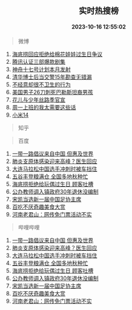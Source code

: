 <div align="center"><h2>实时热搜榜</h2><h4>2023-10-16 12:55:02</h4></div>

> 微博  

1. [海底捞回应拒绝给棉花娃娃过生日争议](https://s.weibo.com/weibo?q=%23%E6%B5%B7%E5%BA%95%E6%8D%9E%E5%9B%9E%E5%BA%94%E6%8B%92%E7%BB%9D%E7%BB%99%E6%A3%89%E8%8A%B1%E5%A8%83%E5%A8%83%E8%BF%87%E7%94%9F%E6%97%A5%E4%BA%89%E8%AE%AE%23&t=31&band_rank=1&Refer=top)<br />
2. [腾讯认证三部爆款剧集](https://s.weibo.com/weibo?q=%23%E8%85%BE%E8%AE%AF%E8%AE%A4%E8%AF%81%E4%B8%89%E9%83%A8%E7%88%86%E6%AC%BE%E5%89%A7%E9%9B%86%23&t=31&band_rank=2&Refer=top)<br />
3. [神舟十七号计划本月发射](https://s.weibo.com/weibo?q=%23%E7%A5%9E%E8%88%9F%E5%8D%81%E4%B8%83%E5%8F%B7%E8%AE%A1%E5%88%92%E6%9C%AC%E6%9C%88%E5%8F%91%E5%B0%84%23&t=31&band_rank=3&Refer=top)<br />
4. [清华博士后当交警15年勘查无错漏](https://s.weibo.com/weibo?q=%23%E6%B8%85%E5%8D%8E%E5%8D%9A%E5%A3%AB%E5%90%8E%E5%BD%93%E4%BA%A4%E8%AD%A615%E5%B9%B4%E5%8B%98%E6%9F%A5%E6%97%A0%E9%94%99%E6%BC%8F%23&t=31&band_rank=4&Refer=top)<br />
5. [不经意却很不卫生的行为](https://s.weibo.com/weibo?q=%23%E4%B8%8D%E7%BB%8F%E6%84%8F%E5%8D%B4%E5%BE%88%E4%B8%8D%E5%8D%AB%E7%94%9F%E7%9A%84%E8%A1%8C%E4%B8%BA%23&t=31&band_rank=5&Refer=top)<br />
6. [美国男子26刀刺死巴勒斯坦裔男孩](https://s.weibo.com/weibo?q=%23%E7%BE%8E%E5%9B%BD%E7%94%B7%E5%AD%9026%E5%88%80%E5%88%BA%E6%AD%BB%E5%B7%B4%E5%8B%92%E6%96%AF%E5%9D%A6%E8%A3%94%E7%94%B7%E5%AD%A9%23&t=31&band_rank=6&Refer=top)<br />
7. [花儿与少年丝路季官宣](https://s.weibo.com/weibo?q=%23%E8%8A%B1%E5%84%BF%E4%B8%8E%E5%B0%91%E5%B9%B4%E4%B8%9D%E8%B7%AF%E5%AD%A3%E5%AE%98%E5%AE%A3%23&t=31&band_rank=7&Refer=top)<br />
8. [周一上班的我太需要这些话](https://s.weibo.com/weibo?q=%E5%91%A8%E4%B8%80%E4%B8%8A%E7%8F%AD%E7%9A%84%E6%88%91%E5%A4%AA%E9%9C%80%E8%A6%81%E8%BF%99%E4%BA%9B%E8%AF%9D&t=31&band_rank=8&Refer=top)<br />
9. [小米14](https://s.weibo.com/weibo?q=%E5%B0%8F%E7%B1%B314&t=31&band_rank=9&Refer=top)<br />

> 知乎  


> 百度  

1. [一带一路倡议来自中国 但惠及世界](https://www.baidu.com/s?wd=%E4%B8%80%E5%B8%A6%E4%B8%80%E8%B7%AF%E5%80%A1%E8%AE%AE%E6%9D%A5%E8%87%AA%E4%B8%AD%E5%9B%BD+%E4%BD%86%E6%83%A0%E5%8F%8A%E4%B8%96%E7%95%8C&sa=fyb_news&rsv_dl=fyb_news)<br />
2. [肺炎支原体感染迎来高峰？医生回应](https://www.baidu.com/s?wd=%E8%82%BA%E7%82%8E%E6%94%AF%E5%8E%9F%E4%BD%93%E6%84%9F%E6%9F%93%E8%BF%8E%E6%9D%A5%E9%AB%98%E5%B3%B0%EF%BC%9F%E5%8C%BB%E7%94%9F%E5%9B%9E%E5%BA%94&sa=fyb_news&rsv_dl=fyb_news)<br />
3. [大连马拉松中国选手冲刺时被车挡住](https://www.baidu.com/s?wd=%E5%A4%A7%E8%BF%9E%E9%A9%AC%E6%8B%89%E6%9D%BE%E4%B8%AD%E5%9B%BD%E9%80%89%E6%89%8B%E5%86%B2%E5%88%BA%E6%97%B6%E8%A2%AB%E8%BD%A6%E6%8C%A1%E4%BD%8F&sa=fyb_news&rsv_dl=fyb_news)<br />
4. [五谷丰登粮满仓 全国多地秋种忙](https://www.baidu.com/s?wd=%E4%BA%94%E8%B0%B7%E4%B8%B0%E7%99%BB%E7%B2%AE%E6%BB%A1%E4%BB%93+%E5%85%A8%E5%9B%BD%E5%A4%9A%E5%9C%B0%E7%A7%8B%E7%A7%8D%E5%BF%99&sa=fyb_news&rsv_dl=fyb_news)<br />
5. [海底捞拒绝给玩偶过生日 顾客吐槽](https://www.baidu.com/s?wd=%E6%B5%B7%E5%BA%95%E6%8D%9E%E6%8B%92%E7%BB%9D%E7%BB%99%E7%8E%A9%E5%81%B6%E8%BF%87%E7%94%9F%E6%97%A5+%E9%A1%BE%E5%AE%A2%E5%90%90%E6%A7%BD&sa=fyb_news&rsv_dl=fyb_news)<br />
6. [公办教师调入镇政府30年退休没编制](https://www.baidu.com/s?wd=%E5%85%AC%E5%8A%9E%E6%95%99%E5%B8%88%E8%B0%83%E5%85%A5%E9%95%87%E6%94%BF%E5%BA%9C30%E5%B9%B4%E9%80%80%E4%BC%91%E6%B2%A1%E7%BC%96%E5%88%B6&sa=fyb_news&rsv_dl=fyb_news)<br />
7. [宋凯当选新一届中国足协主席](https://www.baidu.com/s?wd=%E5%AE%8B%E5%87%AF%E5%BD%93%E9%80%89%E6%96%B0%E4%B8%80%E5%B1%8A%E4%B8%AD%E5%9B%BD%E8%B6%B3%E5%8D%8F%E4%B8%BB%E5%B8%AD&sa=fyb_news&rsv_dl=fyb_news)<br />
8. [百吃不厌奇趣美食大赏](https://www.baidu.com/s?wd=%E7%99%BE%E5%90%83%E4%B8%8D%E5%8E%8C%E5%A5%87%E8%B6%A3%E7%BE%8E%E9%A3%9F%E5%A4%A7%E8%B5%8F&sa=fyb_news&rsv_dl=fyb_news)<br />
9. [河南老君山：网传免门票活动不实](https://www.baidu.com/s?wd=%E6%B2%B3%E5%8D%97%E8%80%81%E5%90%9B%E5%B1%B1%EF%BC%9A%E7%BD%91%E4%BC%A0%E5%85%8D%E9%97%A8%E7%A5%A8%E6%B4%BB%E5%8A%A8%E4%B8%8D%E5%AE%9E&sa=fyb_news&rsv_dl=fyb_news)<br />

> 哔哩哔哩  

1. [一带一路倡议来自中国 但惠及世界](https://www.baidu.com/s?wd=%E4%B8%80%E5%B8%A6%E4%B8%80%E8%B7%AF%E5%80%A1%E8%AE%AE%E6%9D%A5%E8%87%AA%E4%B8%AD%E5%9B%BD+%E4%BD%86%E6%83%A0%E5%8F%8A%E4%B8%96%E7%95%8C&sa=fyb_news&rsv_dl=fyb_news)<br />
2. [肺炎支原体感染迎来高峰？医生回应](https://www.baidu.com/s?wd=%E8%82%BA%E7%82%8E%E6%94%AF%E5%8E%9F%E4%BD%93%E6%84%9F%E6%9F%93%E8%BF%8E%E6%9D%A5%E9%AB%98%E5%B3%B0%EF%BC%9F%E5%8C%BB%E7%94%9F%E5%9B%9E%E5%BA%94&sa=fyb_news&rsv_dl=fyb_news)<br />
3. [大连马拉松中国选手冲刺时被车挡住](https://www.baidu.com/s?wd=%E5%A4%A7%E8%BF%9E%E9%A9%AC%E6%8B%89%E6%9D%BE%E4%B8%AD%E5%9B%BD%E9%80%89%E6%89%8B%E5%86%B2%E5%88%BA%E6%97%B6%E8%A2%AB%E8%BD%A6%E6%8C%A1%E4%BD%8F&sa=fyb_news&rsv_dl=fyb_news)<br />
4. [五谷丰登粮满仓 全国多地秋种忙](https://www.baidu.com/s?wd=%E4%BA%94%E8%B0%B7%E4%B8%B0%E7%99%BB%E7%B2%AE%E6%BB%A1%E4%BB%93+%E5%85%A8%E5%9B%BD%E5%A4%9A%E5%9C%B0%E7%A7%8B%E7%A7%8D%E5%BF%99&sa=fyb_news&rsv_dl=fyb_news)<br />
5. [海底捞拒绝给玩偶过生日 顾客吐槽](https://www.baidu.com/s?wd=%E6%B5%B7%E5%BA%95%E6%8D%9E%E6%8B%92%E7%BB%9D%E7%BB%99%E7%8E%A9%E5%81%B6%E8%BF%87%E7%94%9F%E6%97%A5+%E9%A1%BE%E5%AE%A2%E5%90%90%E6%A7%BD&sa=fyb_news&rsv_dl=fyb_news)<br />
6. [公办教师调入镇政府30年退休没编制](https://www.baidu.com/s?wd=%E5%85%AC%E5%8A%9E%E6%95%99%E5%B8%88%E8%B0%83%E5%85%A5%E9%95%87%E6%94%BF%E5%BA%9C30%E5%B9%B4%E9%80%80%E4%BC%91%E6%B2%A1%E7%BC%96%E5%88%B6&sa=fyb_news&rsv_dl=fyb_news)<br />
7. [宋凯当选新一届中国足协主席](https://www.baidu.com/s?wd=%E5%AE%8B%E5%87%AF%E5%BD%93%E9%80%89%E6%96%B0%E4%B8%80%E5%B1%8A%E4%B8%AD%E5%9B%BD%E8%B6%B3%E5%8D%8F%E4%B8%BB%E5%B8%AD&sa=fyb_news&rsv_dl=fyb_news)<br />
8. [百吃不厌奇趣美食大赏](https://www.baidu.com/s?wd=%E7%99%BE%E5%90%83%E4%B8%8D%E5%8E%8C%E5%A5%87%E8%B6%A3%E7%BE%8E%E9%A3%9F%E5%A4%A7%E8%B5%8F&sa=fyb_news&rsv_dl=fyb_news)<br />
9. [河南老君山：网传免门票活动不实](https://www.baidu.com/s?wd=%E6%B2%B3%E5%8D%97%E8%80%81%E5%90%9B%E5%B1%B1%EF%BC%9A%E7%BD%91%E4%BC%A0%E5%85%8D%E9%97%A8%E7%A5%A8%E6%B4%BB%E5%8A%A8%E4%B8%8D%E5%AE%9E&sa=fyb_news&rsv_dl=fyb_news)<br />
